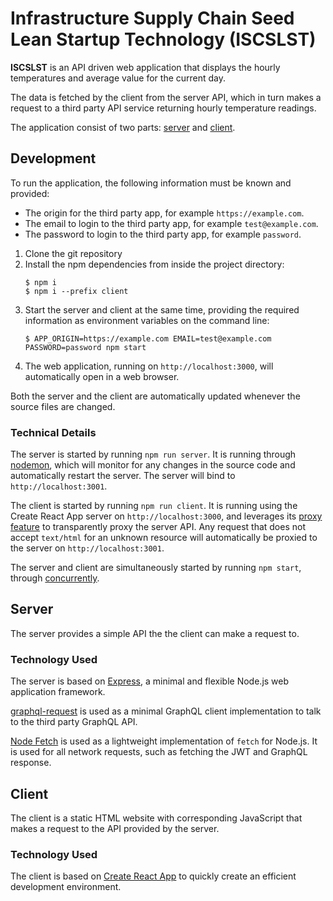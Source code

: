 # Infrastructure Supply Chain Seed Lean Startup Technology (ISCSLST)

**ISCSLST** is an API driven web application that displays the hourly temperatures and average value for the current day.

The data is fetched by the client from the server API, which in turn makes a request to a third party API service returning hourly temperature readings.

The application consist of two parts: [server](#server) and [client](#client).

## Development

To run the application, the following information must be known and provided:
- The origin for the third party app, for example `https://example.com`.
- The email to login to the third party app, for example `test@example.com`.
- The password to login to the third party app, for example `password`.

1. Clone the git repository
2. Install the npm dependencies from inside the project directory:
    ```console
    $ npm i
    $ npm i --prefix client
    ```
3. Start the server and client at the same time, providing the required information as environment variables on the command line:
    ```console
    $ APP_ORIGIN=https://example.com EMAIL=test@example.com PASSWORD=password npm start
    ```
4. The web application, running on `http://localhost:3000`, will automatically open in a web browser.

Both the server and the client are automatically updated whenever the source files are changed.

### Technical Details

The server is started by running `npm run server`. It is running through [nodemon](https://nodemon.io/), which will monitor for any changes in the source code and automatically restart the server. The server will bind to `http://localhost:3001`.

The client is started by running `npm run client`. It is running using the Create React App server on `http://localhost:3000`, and leverages its [proxy feature](https://create-react-app.dev/docs/proxying-api-requests-in-development/) to transparently proxy the server API. Any request that does not accept `text/html` for an unknown resource will automatically be proxied to the server on `http://localhost:3001`.

The server and client are simultaneously started by running `npm start`, through [concurrently](https://github.com/kimmobrunfeldt/concurrently#readme).

## Server

The server provides a simple API the the client can make a request to.

### Technology Used

The server is based on [Express](https://expressjs.com/), a minimal and flexible Node.js web application framework.

[graphql-request](https://github.com/prisma-labs/graphql-request#readme) is used as a minimal GraphQL client implementation to talk to the third party GraphQL API.

[Node Fetch](https://github.com/node-fetch/node-fetch#readme) is used as a lightweight implementation of `fetch` for Node.js. It is used for all network requests, such as fetching the JWT and GraphQL response.

## Client

The client is a static HTML website with corresponding JavaScript that makes a request to the API provided by the server.
### Technology Used

The client is based on [Create React App](https://reactjs.org/docs/create-a-new-react-app.html#create-react-app) to quickly create an efficient development environment.

